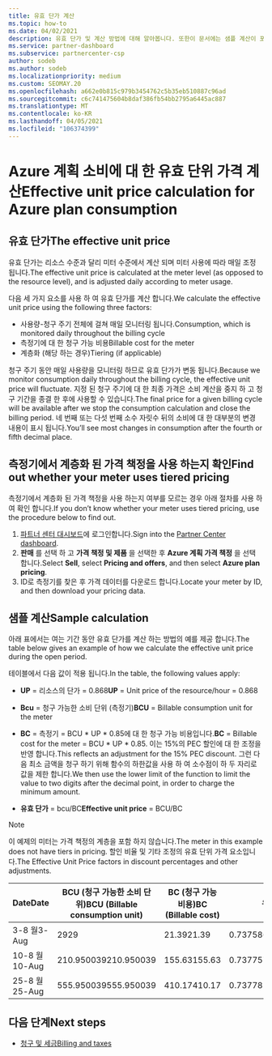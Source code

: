 ```yaml
---
title: 유효 단가 계산
ms.topic: how-to
ms.date: 04/02/2021
description: 유효 단가 및 계산 방법에 대해 알아봅니다. 또한이 문서에는 샘플 계산이 포함 되어 있습니다.
ms.service: partner-dashboard
ms.subservice: partnercenter-csp
author: sodeb
ms.author: sodeb
ms.localizationpriority: medium
ms.custom: SEOMAY.20
ms.openlocfilehash: a662e0b815c979b3454762c5b35eb510887c96ad
ms.sourcegitcommit: c6c741475604b8daf386fb54bb2795a6445ac887
ms.translationtype: MT
ms.contentlocale: ko-KR
ms.lasthandoff: 04/05/2021
ms.locfileid: "106374399"
---
```

# <a name="effective-unit-price-calculation-for-azure-plan-consumption"></a><span data-ttu-id="163cf-104">Azure 계획 소비에 대 한 유효 단위 가격 계산</span><span class="sxs-lookup"><span data-stu-id="163cf-104">Effective unit price calculation for Azure plan consumption</span></span>

## <a name="the-effective-unit-price"></a><span data-ttu-id="163cf-105">유효 단가</span><span class="sxs-lookup"><span data-stu-id="163cf-105">The effective unit price</span></span>

<span data-ttu-id="163cf-106">유효 단가는 리소스 수준과 달리 미터 수준에서 계산 되며 미터 사용에 따라 매일 조정 됩니다.</span><span class="sxs-lookup"><span data-stu-id="163cf-106">The effective unit price is calculated at the meter level (as opposed to the resource level), and is adjusted daily according to meter usage.</span></span>

<span data-ttu-id="163cf-107">다음 세 가지 요소를 사용 하 여 유효 단가를 계산 합니다.</span><span class="sxs-lookup"><span data-stu-id="163cf-107">We calculate the effective unit price using the following three factors:</span></span>

- <span data-ttu-id="163cf-108">사용량-청구 주기 전체에 걸쳐 매일 모니터링 됩니다.</span><span class="sxs-lookup"><span data-stu-id="163cf-108">Consumption, which is monitored daily throughout the billing cycle</span></span>
- <span data-ttu-id="163cf-109">측정기에 대 한 청구 가능 비용</span><span class="sxs-lookup"><span data-stu-id="163cf-109">Billable cost for the meter</span></span>
- <span data-ttu-id="163cf-110">계층화 (해당 하는 경우)</span><span class="sxs-lookup"><span data-stu-id="163cf-110">Tiering (if applicable)</span></span>

<span data-ttu-id="163cf-111">청구 주기 동안 매일 사용량을 모니터링 하므로 유효 단가가 변동 됩니다.</span><span class="sxs-lookup"><span data-stu-id="163cf-111">Because we monitor consumption daily throughout the billing cycle, the effective unit price will fluctuate.</span></span> <span data-ttu-id="163cf-112">지정 된 청구 주기에 대 한 최종 가격은 소비 계산을 중지 하 고 청구 기간을 종결 한 후에 사용할 수 있습니다.</span><span class="sxs-lookup"><span data-stu-id="163cf-112">The final price for a given billing cycle will be available after we stop the consumption calculation and close the billing period.</span></span> <span data-ttu-id="163cf-113">네 번째 또는 다섯 번째 소수 자릿수 뒤의 소비에 대 한 대부분의 변경 내용이 표시 됩니다.</span><span class="sxs-lookup"><span data-stu-id="163cf-113">You’ll see most changes in consumption after the fourth or fifth decimal place.</span></span>

## <a name="find-out-whether-your-meter-uses-tiered-pricing"></a><span data-ttu-id="163cf-114">측정기에서 계층화 된 가격 책정을 사용 하는지 확인</span><span class="sxs-lookup"><span data-stu-id="163cf-114">Find out whether your meter uses tiered pricing</span></span>

<span data-ttu-id="163cf-115">측정기에서 계층화 된 가격 책정을 사용 하는지 여부를 모르는 경우 아래 절차를 사용 하 여 확인 합니다.</span><span class="sxs-lookup"><span data-stu-id="163cf-115">If you don’t know whether your meter uses tiered pricing, use the procedure below to find out.</span></span> 

1. <span data-ttu-id="163cf-116">[파트너 센터 대시보드](https://partner.microsoft.com/dashboard/)에 로그인합니다.</span><span class="sxs-lookup"><span data-stu-id="163cf-116">Sign into the [Partner Center dashboard](https://partner.microsoft.com/dashboard/).</span></span>
2. <span data-ttu-id="163cf-117">**판매** 를 선택 하 고 **가격 책정 및 제품** 을 선택한 후 **Azure 계획 가격 책정** 을 선택 합니다.</span><span class="sxs-lookup"><span data-stu-id="163cf-117">Select **Sell**, select **Pricing and offers**, and then select **Azure plan pricing**.</span></span>
3. <span data-ttu-id="163cf-118">ID로 측정기를 찾은 후 가격 데이터를 다운로드 합니다.</span><span class="sxs-lookup"><span data-stu-id="163cf-118">Locate your meter by ID, and then download your pricing data.</span></span> 

## <a name="sample-calculation"></a><span data-ttu-id="163cf-119">샘플 계산</span><span class="sxs-lookup"><span data-stu-id="163cf-119">Sample calculation</span></span>

<span data-ttu-id="163cf-120">아래 표에서는 여는 기간 동안 유효 단가를 계산 하는 방법의 예를 제공 합니다.</span><span class="sxs-lookup"><span data-stu-id="163cf-120">The table below gives an example of how we calculate the effective unit price during the open period.</span></span>

<span data-ttu-id="163cf-121">테이블에서 다음 값이 적용 됩니다.</span><span class="sxs-lookup"><span data-stu-id="163cf-121">In the table, the following values apply:</span></span> 

- <span data-ttu-id="163cf-122">**UP** = 리소스의 단가 = 0.868</span><span class="sxs-lookup"><span data-stu-id="163cf-122">**UP** = Unit price of the resource/hour = 0.868</span></span>

- <span data-ttu-id="163cf-123">**Bcu** = 청구 가능한 소비 단위 (측정기)</span><span class="sxs-lookup"><span data-stu-id="163cf-123">**BCU** = Billable consumption unit for the meter</span></span>

- <span data-ttu-id="163cf-124">**BC** = 측정기 = BCU \* UP \* 0.85에 대 한 청구 가능 비용입니다.</span><span class="sxs-lookup"><span data-stu-id="163cf-124">**BC** = Billable cost for the meter = BCU \* UP \* 0.85.</span></span> <span data-ttu-id="163cf-125">이는 15%의 PEC 할인에 대 한 조정을 반영 합니다.</span><span class="sxs-lookup"><span data-stu-id="163cf-125">This reflects an adjustment for the 15% PEC discount.</span></span> <span data-ttu-id="163cf-126">그런 다음 최소 금액을 청구 하기 위해 함수의 하한값을 사용 하 여 소수점이 하 두 자리로 값을 제한 합니다.</span><span class="sxs-lookup"><span data-stu-id="163cf-126">We then use the lower limit of the function to limit the value to two digits after the decimal point, in order to charge the minimum amount.</span></span> 

- <span data-ttu-id="163cf-127">**유효 단가** = bcu/BC</span><span class="sxs-lookup"><span data-stu-id="163cf-127">**Effective unit price** = BCU/BC</span></span>

>[!NOTE]
><span data-ttu-id="163cf-128">이 예제의 미터는 가격 책정의 계층을 포함 하지 않습니다.</span><span class="sxs-lookup"><span data-stu-id="163cf-128">The meter in this example does not have tiers in pricing.</span></span> <span data-ttu-id="163cf-129">할인 비율 및 기타 조정의 유효 단위 가격 요소입니다.</span><span class="sxs-lookup"><span data-stu-id="163cf-129">The Effective Unit Price factors in discount percentages and other adjustments.</span></span>

| <span data-ttu-id="163cf-130">Date</span><span class="sxs-lookup"><span data-stu-id="163cf-130">Date</span></span> | <span data-ttu-id="163cf-131">BCU (청구 가능한 소비 단위)</span><span class="sxs-lookup"><span data-stu-id="163cf-131">BCU (Billable consumption unit)</span></span> | <span data-ttu-id="163cf-132">BC (청구 가능 비용)</span><span class="sxs-lookup"><span data-stu-id="163cf-132">BC (Billable cost)</span></span> | <span data-ttu-id="163cf-133">유효 단가</span><span class="sxs-lookup"><span data-stu-id="163cf-133">Effective unit price</span></span> |
| ------ | ----------- | ----------- | ----------- |  
| <span data-ttu-id="163cf-134">3-8 월</span><span class="sxs-lookup"><span data-stu-id="163cf-134">3-Aug</span></span> | <span data-ttu-id="163cf-135">29</span><span class="sxs-lookup"><span data-stu-id="163cf-135">29</span></span> | <span data-ttu-id="163cf-136">21.39</span><span class="sxs-lookup"><span data-stu-id="163cf-136">21.39</span></span> | <span data-ttu-id="163cf-137">0.737586206896552</span><span class="sxs-lookup"><span data-stu-id="163cf-137">0.737586206896552</span></span> |
| <span data-ttu-id="163cf-138">10-8 월</span><span class="sxs-lookup"><span data-stu-id="163cf-138">10-Aug</span></span> | <span data-ttu-id="163cf-139">210.950039</span><span class="sxs-lookup"><span data-stu-id="163cf-139">210.950039</span></span> | <span data-ttu-id="163cf-140">155.63</span><span class="sxs-lookup"><span data-stu-id="163cf-140">155.63</span></span> | <span data-ttu-id="163cf-141">0.737757626107858</span><span class="sxs-lookup"><span data-stu-id="163cf-141">0.737757626107858</span></span> |
| <span data-ttu-id="163cf-142">25-8 월</span><span class="sxs-lookup"><span data-stu-id="163cf-142">25-Aug</span></span> | <span data-ttu-id="163cf-143">555.950039</span><span class="sxs-lookup"><span data-stu-id="163cf-143">555.950039</span></span> | <span data-ttu-id="163cf-144">410.17</span><span class="sxs-lookup"><span data-stu-id="163cf-144">410.17</span></span> | <span data-ttu-id="163cf-145">0.737782122900436</span><span class="sxs-lookup"><span data-stu-id="163cf-145">0.737782122900436</span></span> |

## <a name="next-steps"></a><span data-ttu-id="163cf-146">다음 단계</span><span class="sxs-lookup"><span data-stu-id="163cf-146">Next steps</span></span>

- [<span data-ttu-id="163cf-147">청구 및 세금</span><span class="sxs-lookup"><span data-stu-id="163cf-147">Billing and taxes</span></span>](billing.md)
